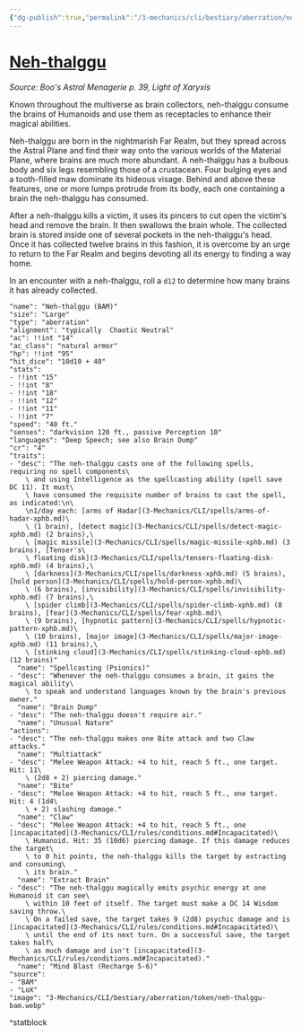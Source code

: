 ```yaml
---
{"dg-publish":true,"permalink":"/3-mechanics/cli/bestiary/aberration/neh-thalggu-bam/","tags":["ttrpg-cli/compendium/src/5e/bam","ttrpg-cli/monster/cr/4","ttrpg-cli/monster/size/large","ttrpg-cli/monster/type/aberration"],"noteIcon":""}
---
```


# [Neh-thalggu](3-Mechanics\CLI\bestiary\aberration/neh-thalggu-bam.md)
*Source: Boo's Astral Menagerie p. 39, Light of Xaryxis*  

Known throughout the multiverse as brain collectors, neh-thalggu consume the brains of Humanoids and use them as receptacles to enhance their magical abilities.

Neh-thalggu are born in the nightmarish Far Realm, but they spread across the Astral Plane and find their way onto the various worlds of the Material Plane, where brains are much more abundant. A neh-thalggu has a bulbous body and six legs resembling those of a crustacean. Four bulging eyes and a tooth-filled maw dominate its hideous visage. Behind and above these features, one or more lumps protrude from its body, each one containing a brain the neh-thalggu has consumed.

After a neh-thalggu kills a victim, it uses its pincers to cut open the victim's head and remove the brain. It then swallows the brain whole. The collected brain is stored inside one of several pockets in the neh-thalggu's head. Once it has collected twelve brains in this fashion, it is overcome by an urge to return to the Far Realm and begins devoting all its energy to finding a way home.

In an encounter with a neh-thalggu, roll a `d12` to determine how many brains it has already collected.

```statblock
"name": "Neh-thalggu (BAM)"
"size": "Large"
"type": "aberration"
"alignment": "typically  Chaotic Neutral"
"ac": !!int "14"
"ac_class": "natural armor"
"hp": !!int "95"
"hit_dice": "10d10 + 40"
"stats":
- !!int "15"
- !!int "8"
- !!int "18"
- !!int "12"
- !!int "11"
- !!int "7"
"speed": "40 ft."
"senses": "darkvision 120 ft., passive Perception 10"
"languages": "Deep Speech; see also Brain Dump"
"cr": "4"
"traits":
- "desc": "The neh-thalggu casts one of the following spells, requiring no spell components\
    \ and using Intelligence as the spellcasting ability (spell save DC 11). It must\
    \ have consumed the requisite number of brains to cast the spell, as indicated:\n\
    \n1/day each: [arms of Hadar](3-Mechanics/CLI/spells/arms-of-hadar-xphb.md)\
    \ (1 brain), [detect magic](3-Mechanics/CLI/spells/detect-magic-xphb.md) (2 brains),\
    \ [magic missile](3-Mechanics/CLI/spells/magic-missile-xphb.md) (3 brains), [Tenser's\
    \ floating disk](3-Mechanics/CLI/spells/tensers-floating-disk-xphb.md) (4 brains),\
    \ [darkness](3-Mechanics/CLI/spells/darkness-xphb.md) (5 brains), [hold person](3-Mechanics/CLI/spells/hold-person-xphb.md)\
    \ (6 brains), [invisibility](3-Mechanics/CLI/spells/invisibility-xphb.md) (7 brains),\
    \ [spider climb](3-Mechanics/CLI/spells/spider-climb-xphb.md) (8 brains), [fear](3-Mechanics/CLI/spells/fear-xphb.md)\
    \ (9 brains), [hypnotic pattern](3-Mechanics/CLI/spells/hypnotic-pattern-xphb.md)\
    \ (10 brains), [major image](3-Mechanics/CLI/spells/major-image-xphb.md) (11 brains),\
    \ [stinking cloud](3-Mechanics/CLI/spells/stinking-cloud-xphb.md) (12 brains)"
  "name": "Spellcasting (Psionics)"
- "desc": "Whenever the neh-thalggu consumes a brain, it gains the magical ability\
    \ to speak and understand languages known by the brain's previous owner."
  "name": "Brain Dump"
- "desc": "The neh-thalggu doesn't require air."
  "name": "Unusual Nature"
"actions":
- "desc": "The neh-thalggu makes one Bite attack and two Claw attacks."
  "name": "Multiattack"
- "desc": "Melee Weapon Attack: +4 to hit, reach 5 ft., one target. Hit: 11\
    \ (2d8 + 2) piercing damage."
  "name": "Bite"
- "desc": "Melee Weapon Attack: +4 to hit, reach 5 ft., one target. Hit: 4 (1d4\
    \ + 2) slashing damage."
  "name": "Claw"
- "desc": "Melee Weapon Attack: +4 to hit, reach 5 ft., one [incapacitated](3-Mechanics/CLI/rules/conditions.md#Incapacitated)\
    \ Humanoid. Hit: 35 (10d6) piercing damage. If this damage reduces the target\
    \ to 0 hit points, the neh-thalggu kills the target by extracting and consuming\
    \ its brain."
  "name": "Extract Brain"
- "desc": "The neh-thalggu magically emits psychic energy at one Humanoid it can see\
    \ within 10 feet of itself. The target must make a DC 14 Wisdom saving throw.\
    \ On a failed save, the target takes 9 (2d8) psychic damage and is [incapacitated](3-Mechanics/CLI/rules/conditions.md#Incapacitated)\
    \ until the end of its next turn. On a successful save, the target takes half\
    \ as much damage and isn't [incapacitated](3-Mechanics/CLI/rules/conditions.md#Incapacitated)."
  "name": "Mind Blast (Recharge 5-6)"
"source":
- "BAM"
- "LoX"
"image": "3-Mechanics/CLI/bestiary/aberration/token/neh-thalggu-bam.webp"
```
^statblock
